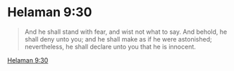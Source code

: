 # Helaman 9:30

> And he shall stand with fear, and wist not what to say. And behold, he shall deny unto you; and he shall make as if he were astonished; nevertheless, he shall declare unto you that he is innocent.

[Helaman 9:30](https://www.churchofjesuschrist.org/study/scriptures/bofm/hel/9?lang=eng&id=p30#p30)


